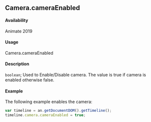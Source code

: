 ## Camera.cameraEnabled

#### Availability

Animate 2019

#### Usage

Camera.cameraEnabled

#### Description

`boolean`; Used to Enable/Disable camera. The value is true if camera is enabled otherwise false.

#### Example

The following example enables the camera:

```javascript
var timeline = an.getDocumentDOM().getTimeline();
timeline.camera.cameraEnabled = true;
```
